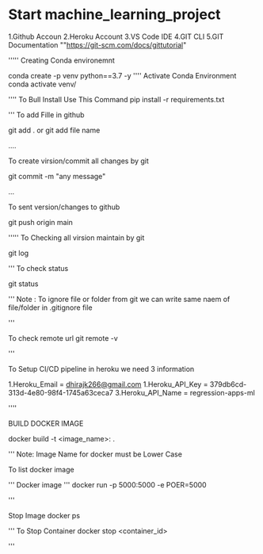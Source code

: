 # Start machine_learning_project
1.Github Accoun
2.Heroku Account
3.VS Code IDE
4.GIT CLI
5.GIT Documentation ""https://git-scm.com/docs/gittutorial"


'''''
Creating Conda environemnt

conda create -p venv python==3.7 -y
''''
Activate Conda Environment
conda activate venv/

''''
To Bull Install Use This Command
pip install -r requirements.txt

'''
To add Fille in github

git add .
or 
git add file name

....

To create virsion/commit all changes by git

git commit -m "any message"

...

To sent version/changes to github

git push origin main

'''''
To Checking all virsion maintain by git

git log

'''
To check status 

git status

'''
Note : To ignore file or folder from git we can write same naem of file/folder in .gitignore file

'''

To check remote url
git remote -v

'''

To Setup CI/CD pipeline in heroku we need 3 information

1.Heroku_Email    =   dhirajk266@gmail.com
1.Heroku_API_Key  =   379db6cd-313d-4e80-98f4-1745a63ceca7
3.Heroku_API_Name =   regression-apps-ml

''''

BUILD DOCKER IMAGE

docker build -t <image_name>:<tagname> .

'''
Note: Image Name for docker must be Lower Case

To list docker image

'''
Docker image
'''
docker run -p 5000:5000 -e POER=5000 <imageid>

'''

Stop Image
docker ps

'''
To Stop Container
docker stop <container_id>

'''

